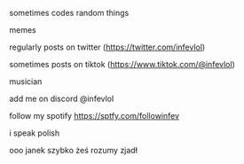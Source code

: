 sometimes codes random things

memes

regularly posts on twitter (https://twitter.com/infevlol)

sometimes posts on tiktok (https://www.tiktok.com/@infevlol)

musician

add me on discord @infevlol

follow my spotify https://sptfy.com/followinfev

i speak polish

ooo janek szybko żeś rozumy zjadł
